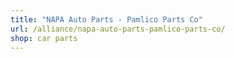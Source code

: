 ```yaml
---
title: "NAPA Auto Parts - Pamlico Parts Co"
url: /alliance/napa-auto-parts-pamlico-parts-co/
shop: car parts
---
```


